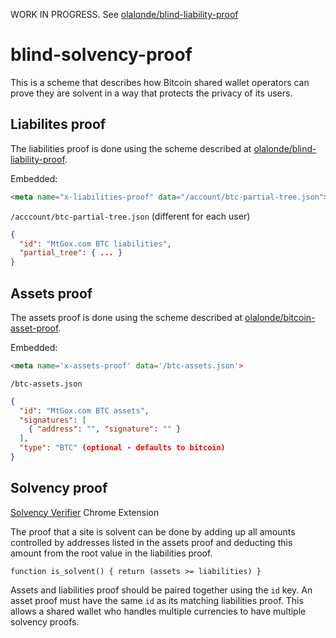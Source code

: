 WORK IN PROGRESS. See [olalonde/blind-liability-proof](https://github.com/olalonde/blind-liability-proof)

# blind-solvency-proof

This is a scheme that describes how Bitcoin shared wallet operators can prove
they are solvent in a way that protects the privacy of its users.

## Liabilites proof

The liabilities proof is done using the scheme described at
[olalonde/blind-liability-proof](https://github.com/olalonde/blind-liability-proof).

Embedded:

```html
<meta name="x-liabilities-proof" data="/account/btc-partial-tree.json">
```

`/acccount/btc-partial-tree.json` (different for each user)

```json
{
  "id": "MtGox.com BTC liabilities",
  "partial_tree": { ... }
}
```

## Assets proof

The assets proof is done using the scheme described at [olalonde/bitcoin-asset-proof](https://github.com/olalonde/bitcoin-asset-proof).

Embedded:

```html
<meta name='x-assets-proof' data='/btc-assets.json'>
```

`/btc-assets.json`

```json
{
  "id": "MtGox.com BTC assets",
  "signatures": [
    { "address": "", "signature": "" }
  ],
  "type": "BTC" (optional - defaults to bitcoin)
}
```

## Solvency proof

[Solvency Verifier](https://github.com/olalonde/solvency-verifier-extension) Chrome Extension

The proof that a site is solvent can be done by adding up all amounts
controlled by addresses listed in the assets proof and deducting this
amount from the root value in the liabilities proof.


```
function is_solvent() { return (assets >= liabilities) }
```

Assets and liabilities proof should be paired together using the `id` key. An asset
proof must have the same `id` as its matching liabilities proof. This
allows a shared wallet who handles multiple currencies to have multiple
solvency proofs.
